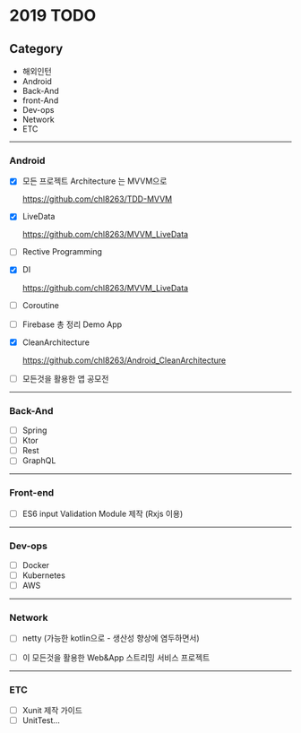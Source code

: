 # 2019 TODO

## Category 

* 해외인턴
* Android
* Back-And
* front-And
* Dev-ops
* Network
* ETC

<hr/>

### Android
- [x] 모든 프로젝트 Architecture 는 MVVM으로

    <https://github.com/chl8263/TDD-MVVM>

- [x] LiveData

    <https://github.com/chl8263/MVVM_LiveData>

- [ ] Rective Programming

- [x] DI

    <https://github.com/chl8263/MVVM_LiveData>

- [ ] Coroutine

- [ ] Firebase 총 정리 Demo App

- [x] CleanArchitecture

    <https://github.com/chl8263/Android_CleanArchitecture>

- [ ] 모든것을 활용한 앱 공모전

<hr/>

### Back-And
- [ ] Spring
- [ ] Ktor
- [ ] Rest
- [ ] GraphQL

<hr/>

### Front-end
- [ ] ES6 input Validation Module 제작 (Rxjs 이용)

<hr/>

### Dev-ops
- [ ] Docker
- [ ] Kubernetes
- [ ] AWS

<hr/>

### Network
- [ ] netty (가능한 kotlin으로 - 생산성 향상에 염두하면서)

- [ ] 이 모든것을 활용한 Web&App 스트리밍 서비스 프로젝트
<hr/>

### ETC
- [ ] Xunit 제작 가이드
- [ ] UnitTest...
